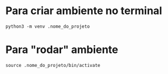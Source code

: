 # Para criar ambiente no terminal
```
python3 -m venv .nome_do_projeto
```

# Para "rodar" ambiente
```
source .nome_do_projeto/bin/activate
```